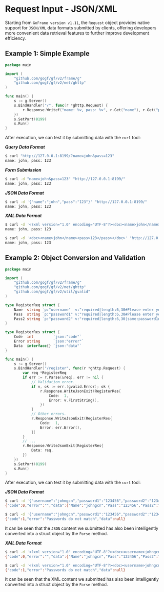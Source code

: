 # Request Input - JSON/XML

Starting from `GoFrame version v1.11`, the `Request` object provides native support for `JSON/XML` data formats submitted by clients, offering developers more convenient data retrieval features to further improve development efficiency.

## Example 1: Simple Example

```go
package main

import (
    "github.com/gogf/gf/v2/frame/g"
    "github.com/gogf/gf/v2/net/ghttp"
)

func main() {
    s := g.Server()
    s.BindHandler("/", func(r *ghttp.Request) {
        r.Response.Writef("name: %v, pass: %v", r.Get("name"), r.Get("pass"))
    })
    s.SetPort(8199)
    s.Run()
}
```

After execution, we can test it by submitting data with the `curl` tool:

***Query Data Format***

```bash
$ curl "http://127.0.0.1:8199/?name=john&pass=123"
name: john, pass: 123
```

***Form Submission***

```bash
$ curl -d "name=john&pass=123" "http://127.0.0.1:8199/"
name: john, pass: 123
```

***JSON Data Format***

```bash
$ curl -d '{"name":"john","pass":"123"}' "http://127.0.0.1:8199/"
name: john, pass: 123
```

***XML Data Format***

```bash
$ curl -d '<?xml version="1.0" encoding="UTF-8"?><doc><name>john</name><pass>123</pass></doc>' "http://127.0.0.1:8199/"
name: john, pass: 123
```

```bash
$ curl -d '<doc><name>john</name><pass>123</pass></doc>' "http://127.0.0.1:8199/"
name: john, pass: 123
```

## Example 2: Object Conversion and Validation

```go
package main

import (
    "github.com/gogf/gf/v2/frame/g"
    "github.com/gogf/gf/v2/net/ghttp"
    "github.com/gogf/gf/v2/util/gvalid"
)

type RegisterReq struct {
    Name  string `p:"username"  v:"required|length:6,30#Please enter your account|Account length should be between {min} and {max} characters"`
    Pass  string `p:"password1" v:"required|length:6,30#Please enter your password|Password is too short"`
    Pass2 string `p:"password2" v:"required|length:6,30|same:password1#Please confirm your password|Password is too short|Passwords do not match"`
}

type RegisterRes struct {
    Code  int         `json:"code"`
    Error string      `json:"error"`
    Data  interface{} `json:"data"`
}

func main() {
    s := g.Server()
    s.BindHandler("/register", func(r *ghttp.Request) {
        var req *RegisterReq
        if err := r.Parse(&req); err != nil {
            // Validation error.
            if v, ok := err.(gvalid.Error); ok {
                r.Response.WriteJsonExit(RegisterRes{
                    Code:  1,
                    Error: v.FirstString(),
                })
            }
            // Other errors.
            r.Response.WriteJsonExit(RegisterRes{
                Code:  1,
                Error: err.Error(),
            })
        }
        // ...
        r.Response.WriteJsonExit(RegisterRes{
            Data: req,
        })
    })
    s.SetPort(8199)
    s.Run()
}
```

After execution, we can test it by submitting data with the `curl` tool:

***JSON Data Format***

```bash
$ curl -d '{"username":"johngcn","password1":"123456","password2":"123456"}' "http://127.0.0.1:8199/register"
{"code":0,"error":"","data":{"Name":"johngcn","Pass":"123456","Pass2":"123456"}}
```

```bash
$ curl -d '{"username":"johngcn","password1":"123456","password2":"1234567"}' "http://127.0.0.1:8199/register"
{"code":1,"error":"Passwords do not match","data":null}
```

It can be seen that the `JSON` content we submitted has also been intelligently converted into a struct object by the `Parse` method.

***XML Data Format***

```bash
$ curl -d '<?xml version="1.0" encoding="UTF-8"?><doc><username>johngcn</username><password1>123456</password1><password2>123456</password2></doc>' "http://127.0.0.1:8199/register"
{"code":0,"error":"","data":{"Name":"johngcn","Pass":"123456","Pass2":"123456"}}
```

```bash
$ curl -d '<?xml version="1.0" encoding="UTF-8"?><doc><username>johngcn</username><password1>123456</password1><password2>1234567</password2></doc>' "http://127.0.0.1:8199/register"
{"code":1,"error":"Passwords do not match","data":null}
```

It can be seen that the XML content we submitted has also been intelligently converted into a struct object by the `Parse` method.
